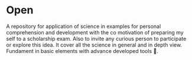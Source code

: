 # Open
A repository for application of science in examples for personal comprehension and development with the co motivation of preparing my self to a scholarship exam. Also to invite any curious person to participate or explore this idea. It cover all the science in general and in depth view. Fundament in basic elements with advance developed tools 🧰.
